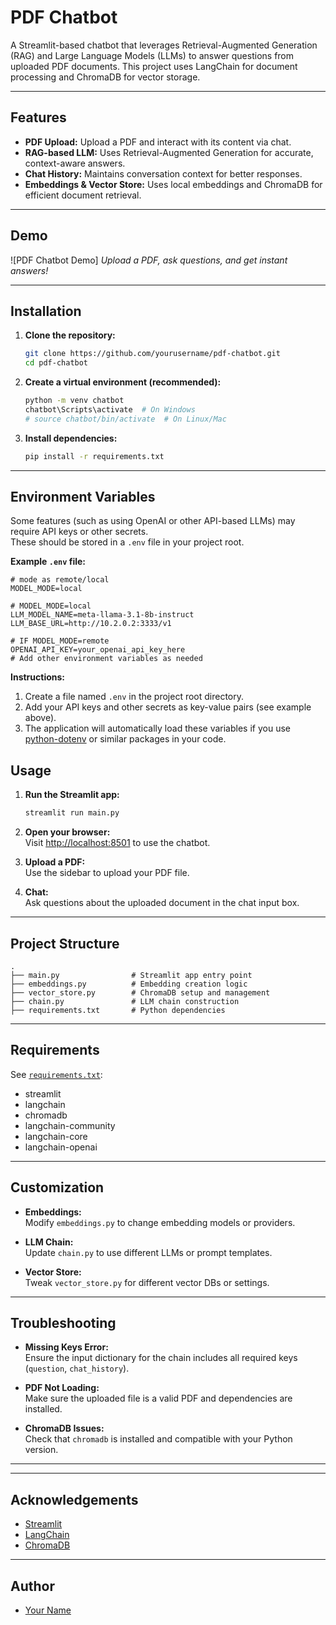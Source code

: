 # PDF Chatbot

A Streamlit-based chatbot that leverages Retrieval-Augmented Generation (RAG) and Large Language Models (LLMs) to answer questions from uploaded PDF documents. This project uses LangChain for document processing and ChromaDB for vector storage.

---

## Features

- **PDF Upload:** Upload a PDF and interact with its content via chat.
- **RAG-based LLM:** Uses Retrieval-Augmented Generation for accurate, context-aware answers.
- **Chat History:** Maintains conversation context for better responses.
- **Embeddings & Vector Store:** Uses local embeddings and ChromaDB for efficient document retrieval.

---

## Demo

![PDF Chatbot Demo]
*Upload a PDF, ask questions, and get instant answers!*

---

## Installation

1. **Clone the repository:**
    ```bash
    git clone https://github.com/yourusername/pdf-chatbot.git
    cd pdf-chatbot
    ```

2. **Create a virtual environment (recommended):**
    ```bash
    python -m venv chatbot
    chatbot\Scripts\activate  # On Windows
    # source chatbot/bin/activate  # On Linux/Mac
    ```

3. **Install dependencies:**
    ```bash
    pip install -r requirements.txt
    ```

---

## Environment Variables

Some features (such as using OpenAI or other API-based LLMs) may require API keys or other secrets.  
These should be stored in a `.env` file in your project root.

**Example `.env` file:**
```
# mode as remote/local
MODEL_MODE=local

# MODEL_MODE=local
LLM_MODEL_NAME=meta-llama-3.1-8b-instruct
LLM_BASE_URL=http://10.2.0.2:3333/v1

# IF MODEL_MODE=remote
OPENAI_API_KEY=your_openai_api_key_here
# Add other environment variables as needed
```

**Instructions:**
1. Create a file named `.env` in the project root directory.
2. Add your API keys and other secrets as key-value pairs (see example above).
3. The application will automatically load these variables if you use [python-dotenv](https://pypi.org/project/python-dotenv/) or similar packages in your code.


## Usage

1. **Run the Streamlit app:**
    ```bash
    streamlit run main.py
    ```

2. **Open your browser:**  
   Visit [http://localhost:8501](http://localhost:8501) to use the chatbot.

3. **Upload a PDF:**  
   Use the sidebar to upload your PDF file.

4. **Chat:**  
   Ask questions about the uploaded document in the chat input box.

---

## Project Structure

```
.
├── main.py                # Streamlit app entry point
├── embeddings.py          # Embedding creation logic
├── vector_store.py        # ChromaDB setup and management
├── chain.py               # LLM chain construction
├── requirements.txt       # Python dependencies
```

---

## Requirements

See [`requirements.txt`](requirements.txt):

- streamlit
- langchain
- chromadb
- langchain-community
- langchain-core
- langchain-openai

---

## Customization

- **Embeddings:**  
  Modify `embeddings.py` to change embedding models or providers.

- **LLM Chain:**  
  Update `chain.py` to use different LLMs or prompt templates.

- **Vector Store:**  
  Tweak `vector_store.py` for different vector DBs or settings.

---

## Troubleshooting

- **Missing Keys Error:**  
  Ensure the input dictionary for the chain includes all required keys (`question`, `chat_history`).

- **PDF Not Loading:**  
  Make sure the uploaded file is a valid PDF and dependencies are installed.

- **ChromaDB Issues:**  
  Check that `chromadb` is installed and compatible with your Python version.

---

---

## Acknowledgements

- [Streamlit](https://streamlit.io/)
- [LangChain](https://python.langchain.com/)
- [ChromaDB](https://www.trychroma.com/)

---

## Author

- [Your Name](https://github.com/Aathikrishna21)